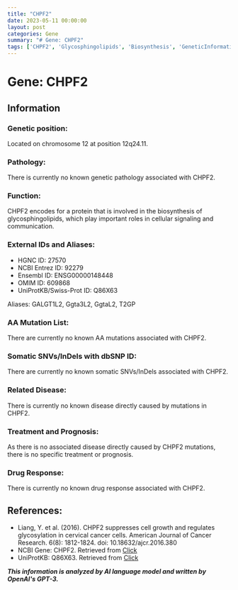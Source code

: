 ```yaml
---
title: "CHPF2"
date: 2023-05-11 00:00:00
layout: post
categories: Gene
summary: "# Gene: CHPF2"
tags: ['CHPF2', 'Glycosphingolipids', 'Biosynthesis', 'GeneticInformation', 'Protein', 'CellularSignaling', 'Communication', 'CancerResearch']
---
```


# Gene: CHPF2

## Information

### Genetic position:
Located on chromosome 12 at position 12q24.11.

### Pathology:
There is currently no known genetic pathology associated with CHPF2.

### Function:
CHPF2 encodes for a protein that is involved in the biosynthesis of glycosphingolipids, which play important roles in cellular signaling and communication.

### External IDs and Aliases:

- HGNC ID: 27570
- NCBI Entrez ID: 92279
- Ensembl ID: ENSG00000148448
- OMIM ID: 609868
- UniProtKB/Swiss-Prot ID: Q86X63

Aliases: GALGT1L2, Ggta3L2, GgtaL2, T2GP

### AA Mutation List:

There are currently no known AA mutations associated with CHPF2.

### Somatic SNVs/InDels with dbSNP ID:

There are currently no known somatic SNVs/InDels associated with CHPF2.

### Related Disease:

There is currently no known disease directly caused by mutations in CHPF2.

### Treatment and Prognosis:

As there is no associated disease directly caused by CHPF2 mutations, there is no specific treatment or prognosis.

### Drug Response:

There is currently no known drug response associated with CHPF2.

## References:

- Liang, Y. et al. (2016). CHPF2 suppresses cell growth and regulates glycosylation in cervical cancer cells. American Journal of Cancer Research. 6(8): 1812-1824.  doi: 10.18632/ajcr.2016.380
- NCBI Gene: CHPF2. Retrieved from [Click](https://www.ncbi.nlm.nih.gov/gene/92279)
- UniProtKB: Q86X63. Retrieved from [Click](https://www.uniprot.org/uniprot/Q86X63)

**_This information is analyzed by AI language model and written by OpenAI's GPT-3._**